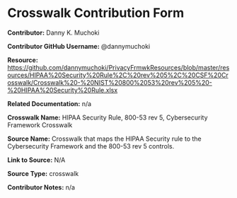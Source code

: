 
# Crosswalk Contribution Form

**Contributor:** Danny K. Muchoki

**Contributor GitHub Username:** @dannymuchoki

**Resource:** https://github.com/dannymuchoki/PrivacyFrmwkResources/blob/master/resources/HIPAA%20Security%20Rule%2C%20rev%205%2C%20CSF%20Crosswalk/Crosswalk%20-%20NIST%20800%2053%20rev%205%20-%20HIPAA%20Security%20Rule.xlsx

**Related Documentation:** n/a

**Crosswalk Name:** HIPAA Security Rule, 800-53 rev 5, Cybersecurity Framework Crosswalk

**Source Name:** Crosswalk that maps the HIPAA Security rule to the Cybersecurity Framework and the 800-53 rev 5 controls.  

**Link to Source:** N/A

**Source Type:** crosswalk 

**Contributor Notes:** n/a
